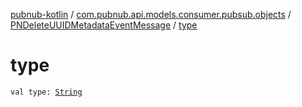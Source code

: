 [pubnub-kotlin](../../index.md) / [com.pubnub.api.models.consumer.pubsub.objects](../index.md) / [PNDeleteUUIDMetadataEventMessage](index.md) / [type](./type.md)

# type

`val type: `[`String`](https://kotlinlang.org/api/latest/jvm/stdlib/kotlin/-string/index.html)